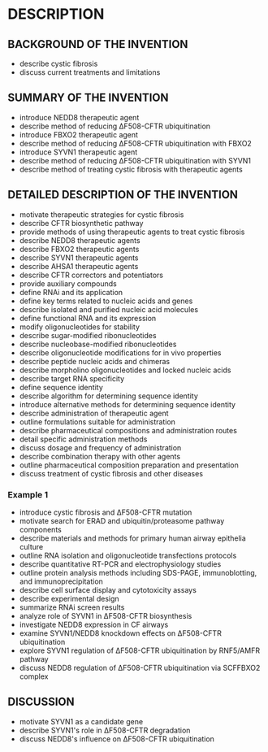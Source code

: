 # DESCRIPTION

## BACKGROUND OF THE INVENTION

- describe cystic fibrosis
- discuss current treatments and limitations

## SUMMARY OF THE INVENTION

- introduce NEDD8 therapeutic agent
- describe method of reducing ΔF508-CFTR ubiquitination
- introduce FBXO2 therapeutic agent
- describe method of reducing ΔF508-CFTR ubiquitination with FBXO2
- introduce SYVN1 therapeutic agent
- describe method of reducing ΔF508-CFTR ubiquitination with SYVN1
- describe method of treating cystic fibrosis with therapeutic agents

## DETAILED DESCRIPTION OF THE INVENTION

- motivate therapeutic strategies for cystic fibrosis
- describe CFTR biosynthetic pathway
- provide methods of using therapeutic agents to treat cystic fibrosis
- describe NEDD8 therapeutic agents
- describe FBXO2 therapeutic agents
- describe SYVN1 therapeutic agents
- describe AHSA1 therapeutic agents
- describe CFTR correctors and potentiators
- provide auxiliary compounds
- define RNAi and its application
- define key terms related to nucleic acids and genes
- describe isolated and purified nucleic acid molecules
- define functional RNA and its expression
- modify oligonucleotides for stability
- describe sugar-modified ribonucleotides
- describe nucleobase-modified ribonucleotides
- describe oligonucleotide modifications for in vivo properties
- describe peptide nucleic acids and chimeras
- describe morpholino oligonucleotides and locked nucleic acids
- describe target RNA specificity
- define sequence identity
- describe algorithm for determining sequence identity
- introduce alternative methods for determining sequence identity
- describe administration of therapeutic agent
- outline formulations suitable for administration
- describe pharmaceutical compositions and administration routes
- detail specific administration methods
- discuss dosage and frequency of administration
- describe combination therapy with other agents
- outline pharmaceutical composition preparation and presentation
- discuss treatment of cystic fibrosis and other diseases

### Example 1

- introduce cystic fibrosis and ΔF508-CFTR mutation
- motivate search for ERAD and ubiquitin/proteasome pathway components
- describe materials and methods for primary human airway epithelia culture
- outline RNA isolation and oligonucleotide transfections protocols
- describe quantitative RT-PCR and electrophysiology studies
- outline protein analysis methods including SDS-PAGE, immunoblotting, and immunoprecipitation
- describe cell surface display and cytotoxicity assays
- describe experimental design
- summarize RNAi screen results
- analyze role of SYVN1 in ΔF508-CFTR biosynthesis
- investigate NEDD8 expression in CF airways
- examine SYVN1/NEDD8 knockdown effects on ΔF508-CFTR ubiquitination
- explore SYVN1 regulation of ΔF508-CFTR ubiquitination by RNF5/AMFR pathway
- discuss NEDD8 regulation of ΔF508-CFTR ubiquitination via SCFFBXO2 complex

## DISCUSSION

- motivate SYVN1 as a candidate gene
- describe SYVN1's role in ΔF508-CFTR degradation
- discuss NEDD8's influence on ΔF508-CFTR ubiquitination

